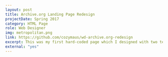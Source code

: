 ```yaml
---
layout: post
title: Archive.org Landing Page Redesign
projectDate: Spring 2017
category: HTML Page
role: Web Designer
img: metropolitan.png
link: https://github.com/cozymaus/wd-archive.org-redesign
excerpt: This was my first hard-coded page which I designed with two team mates for a final group project to redesign and code different pages of the Met Museum's portal on Archive.org.
external: "yes"
---
```

